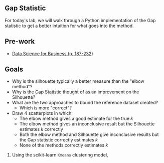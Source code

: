 ## Gap Statistic

For today's lab, we will walk through a Python implementation of the Gap statistic to get a better intuition for what goes into the method.

## Pre-work

* [Data Science for Business (p. 187-232)](resources/cs194-cross-validate.pdf)

## Goals

* Why is the silhouette typically a better measure than the "elbow method"?
* Why is the Gap Statistic thought of as an improvement on the Silhouette?
* What are the two approaches to bound the reference dataset created?
    * Which is more "correct"?
* Draw 4 scatterplots in which:
    * The elbow method gives a good estimate for the true $k$
    * The elbow method gives an inconclusive result but the Silhouette estimates $k$ correctly
    * Both the elbow method and Silhouette give inconclusive results but the Gap statistic correctly estimates $k$
    * None of the methods correctly estimates $k$
    

1. Using the scikit-learn `Kmeans` clustering model, 
